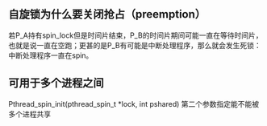 ## 自旋锁为什么要关闭抢占（preemption）

若P_A持有spin_lock但是时间片结束，P_B的时间片期间可能一直在等待时间片，也就是说一直在空跑；更甚的是P_B有可能是中断处理程序，那么就会发生死锁：中断处理程序一直在spin。

## 可用于多个进程之间

Pthread_spin_init(pthread_spin_t *lock, int pshared) 第二个参数指定能不能被多个进程共享
